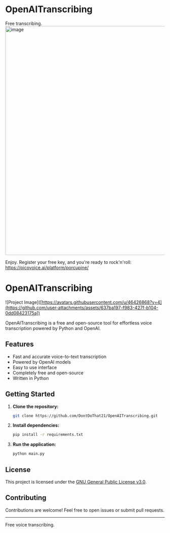 # OpenAITranscribing
Free transcribing.
<img width="1843" height="720" alt="image" src="https://github.com/user-attachments/assets/637ba197-f983-427f-b104-0dd08423175a" />

Enjoy.
Register your free key, and you're ready to rock'n'roll: https://picovoice.ai/platform/porcupine/


# OpenAITranscribing

![Project Image]([https://avatars.githubusercontent.com/u/46426868?v=4](https://github.com/user-attachments/assets/637ba197-f983-427f-b104-0dd08423175a])

OpenAITranscribing is a free and open-source tool for effortless voice transcription powered by Python and OpenAI.

## Features

- Fast and accurate voice-to-text transcription
- Powered by OpenAI models
- Easy to use interface
- Completely free and open-source
- Written in Python

## Getting Started

1. **Clone the repository:**
   ```bash
   git clone https://github.com/DontDoThat21/OpenAITranscribing.git
   ```

2. **Install dependencies:**
   ```bash
   pip install -r requirements.txt
   ```

3. **Run the application:**
   ```bash
   python main.py
   ```

## License

This project is licensed under the [GNU General Public License v3.0](LICENSE).

## Contributing

Contributions are welcome! Feel free to open issues or submit pull requests.

---

Free voice transcribing.
